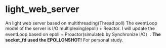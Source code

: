# light_web_server
An light web server based on multithreading(Thread poll)
The eventLoop model of the server is I/O multiplexing(epoll) + Reactor.
I will update the eventLoop based on epoll + Proactor(simulateb by Synchronize I/O）.
**The socket_fd used the EPOLLONSHOT!**
For personal study.
